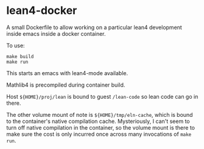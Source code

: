 # lean4-docker

A small Dockerfile to allow working on a particular lean4 development inside emacs inside a docker container.

To use:

```shell
make build
make run
```

This starts an emacs with lean4-mode available.

Mathlib4 is precompiled during container build.

Host `${HOME}/proj/lean` is bound to guest `/lean-code` so lean code can go in there.

The other volume mount of note is `${HOME}/tmp/eln-cache`, which is bound to the container's native compilation
cache. Mysteriously, I can't seem to turn off native compilation in the container, so the volume mount is there
to make sure the cost is only incurred once across many invocations of `make run`.
